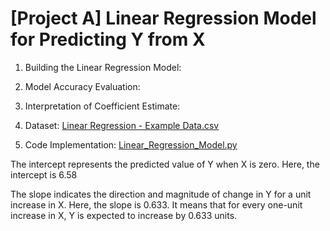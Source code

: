 # [Project A] Linear Regression Model for Predicting Y from X

1.	Building the Linear Regression Model:

 

2.	Model Accuracy Evaluation:

 

3.	Interpretation of Coefficient Estimate:


4. Dataset: [Linear Regression - Example Data.csv](https://github.com/hemanthchebiyam/Reinforcement-Learning/blob/main/MultipleLinearRegression/Health%20Insurance%20Dataset.csv)
   
5. Code Implementation: [Linear_Regression_Model.py](https://github.com/hemanthchebiyam/Reinforcement-Learning/blob/main/MultipleLinearRegression/Linear_Regression_Model.py)

The intercept represents the predicted value of Y when X is zero.
Here, the intercept is 6.58
 
The slope indicates the direction and magnitude of change in Y for a unit increase in X.
Here, the slope is 0.633. It means that for every one-unit increase in X, Y is expected to increase by 0.633 units.

